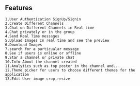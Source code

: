 ## Features

    1.User Authentication SignUp/Signin
    2.Create Different Channels
    3.Chat on Different Channels in Real time
    4.Chat privately or in the group
    4.Send Real Time messages
    5.Upload Images In real time and see the preview
    6.Download Images
    7.search for a particualar message
    8.See if users is online or offline
    9.Star a channel or private chat
    10.Info About the channel created
    11.Analytics such as top poster in the channel and...
    12.Theme picker for users to choose different themes for the application
    13.Edit User image crop,resize
